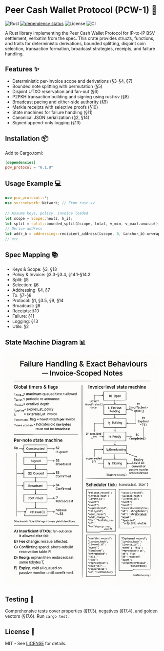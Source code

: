 # Peer Cash Wallet Protocol (PCW-1) 🚀

![Rust](https://img.shields.io/badge/rust-edition%202024-orange) [![dependency status](https://deps.rs/repo/github/murphsicles/PCW-1/status.svg)](https://deps.rs/repo/github/murphsicles/PCW-1) ![License](https://img.shields.io/badge/license-MIT-blue) ![CI](https://github.com/murphsicles/PCW-1/workflows/Rust%20CI/badge.svg)

A Rust library implementing the Peer Cash Wallet Protocol for IP-to-IP BSV settlement, verbatim from the spec. This crate provides structs, functions, and traits for deterministic derivations, bounded splitting, disjoint coin selection, transaction formation, broadcast strategies, receipts, and failure handling.

## Features ✨

- Deterministic per-invoice scope and derivations (§3-§4, §7)
- Bounded note splitting with permutation (§5)
- Disjoint UTXO reservation and fan-out (§6)
- P2PKH transaction building and signing using rust-sv (§8)
- Broadcast pacing and either-side authority (§9)
- Merkle receipts with selective proofs (§10)
- State machines for failure handling (§11)
- Canonical JSON serialization (§2, §14)
- Signed append-only logging (§13)

## Installation 📦

Add to Cargo.toml:

```toml
[dependencies]
pcw_protocol = "0.1.0"
```

## Usage Example 💻

```rust
use pcw_protocol::*;
use sv::network::Network; // From rust-sv

// Assume keys, policy, invoice loaded
let scope = Scope::new(z, h_i);
let split = split::bounded_split(&scope, total, v_min, v_max).unwrap();
// Derive address
let addr_b = addressing::recipient_address(&scope, 0, &anchor_b).unwrap();
// etc.
```

## Spec Mapping 📚

- Keys & Scope: §3, §13
- Policy & Invoice: §3.3-§3.4, §14.1-§14.2
- Split: §5
- Selection: §6
- Addressing: §4, §7
- Tx: §7-§8
- Protocol: §1, §3.5, §9, §14
- Broadcast: §9
- Receipts: §10
- Failure: §11
- Logging: §13
- Utils: §2

## State Machine Diagram 📊

![Failure Handling & Exact Behaviors](diagram.png)

## Testing 🧪

Comprehensive tests cover properties (§17.3), negatives (§17.4), and golden vectors (§17.6). Run `cargo test`.

## License 📄

MIT - See [LICENSE](./LICENSE) for details.
